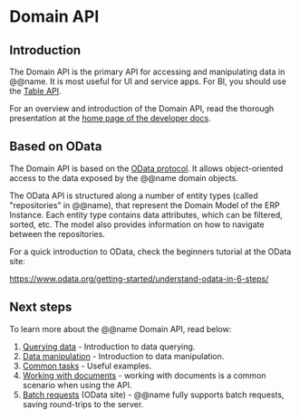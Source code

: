 # Domain API 

## Introduction

The Domain API is the primary API for accessing and manipulating data in @@name.
It is most useful for UI and service apps.
For BI, you should use the [Table API](~/topics/table-api/index.md).

For an overview and introduction of the Domain API, read the thorough presentation at the [home page of the developer docs](~/index.md#the-domain-api).

## Based on OData

The Domain API is based on the [OData protocol](https://www.odata.org/).
It allows object-oriented access to the data exposed by the @@name domain objects.

The OData API is structured along a number of entity types (called "repositories" in @@name), that represent the Domain Model of the ERP Instance.
Each entity type contains data attributes, which can be filtered, sorted, etc.
The model also provides information on how to navigate between the repositories.

For a quick introduction to OData, check the beginners tutorial at the OData site:

<https://www.odata.org/getting-started/understand-odata-in-6-steps/>

## Next steps

To learn more about the @@name Domain API, read below:

1. [Querying data](querying-data/index.md) - Introduction to data querying.
1. [Data manipulation](data-manipulation/index.md) - Introduction to data manipulation.
1. [Common tasks](common-tasks/index.md) - Useful examples. 
1. [Working with documents](common-tasks/working-with-documents.md) - working with documents is a common scenario when using the API.
1. [Batch requests](https://www.odata.org/getting-started/advanced-tutorial/#batch) (OData site) - @@name fully supports batch requests, saving round-trips to the server.
